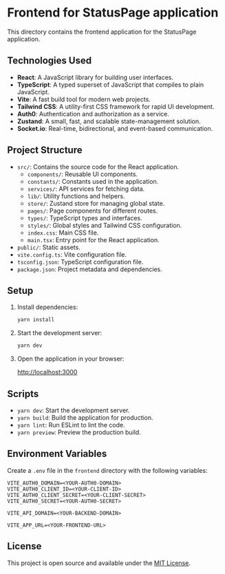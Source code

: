 # Frontend for StatusPage application

This directory contains the frontend application for the StatusPage application.

## Technologies Used

- **React**: A JavaScript library for building user interfaces.
- **TypeScript**: A typed superset of JavaScript that compiles to plain JavaScript.
- **Vite**: A fast build tool for modern web projects.
- **Tailwind CSS**: A utility-first CSS framework for rapid UI development.
- **Auth0**: Authentication and authorization as a service.
- **Zustand**: A small, fast, and scalable state-management solution.
- **Socket.io**: Real-time, bidirectional, and event-based communication.

## Project Structure

- `src/`: Contains the source code for the React application.
  - `components/`: Reusable UI components.
  - `constants/`: Constants used in the application.
  - `services/`: API services for fetching data.
  - `lib/`: Utility functions and helpers.
  - `store/`: Zustand store for managing global state.
  - `pages/`: Page components for different routes.
  - `types/`: TypeScript types and interfaces.
  - `styles/`: Global styles and Tailwind CSS configuration.
  - `index.css`: Main CSS file.
  - `main.tsx`: Entry point for the React application.
- `public/`: Static assets.
- `vite.config.ts`: Vite configuration file.
- `tsconfig.json`: TypeScript configuration file.
- `package.json`: Project metadata and dependencies.

## Setup

1. Install dependencies:

   ```bash
   yarn install
   ```

2. Start the development server:

   ```bash
   yarn dev
   ```

3. Open the application in your browser:

   [http://localhost:3000](http://localhost:3000)

## Scripts

- `yarn dev`: Start the development server.
- `yarn build`: Build the application for production.
- `yarn lint`: Run ESLint to lint the code.
- `yarn preview`: Preview the production build.

## Environment Variables

Create a `.env` file in the `frontend` directory with the following variables:

```
VITE_AUTH0_DOMAIN=<YOUR-AUTH0-DOMAIN>
VITE_AUTH0_CLIENT_ID=<YOUR-CLIENT-ID>
VITE_AUTH0_CLIENT_SECRET=<YOUR-CLIENT-SECRET>
VITE_AUTH0_SECRET=<YOUR-AUTH0-SECRET>

VITE_API_DOMAIN=<YOUR-BACKEND-DOMAIN>

VITE_APP_URL=<YOUR-FRONTEND-URL>
```

## License

This project is open source and available under the [MIT License](../LICENSE).